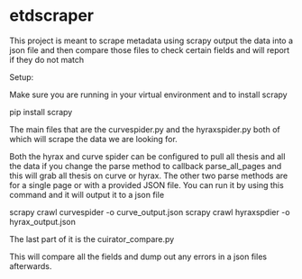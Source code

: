 # etdscraper

This project is meant to scrape metadata using scrapy output the data into a json file and then compare those files to check certain fields and will report if they do not match 

Setup:

Make sure you are running in your virtual environment and to install scrapy 

pip install scrapy

The main files that are the curvespider.py and the hyraxspider.py both of which will scrape the data we are looking for. 

Both the hyrax and curve spider can be configured to pull all thesis and all the data if you change the parse method to callback parse_all_pages and this will grab all thesis on curve or hyrax. The other two parse methods are for a single page or with a provided JSON file. You can run it by using this command and it will output it to a json file 

scrapy crawl curvespider -o curve_output.json
scrapy crawl hyraxspdier -o hyrax_output.json

The last part of it is the cuirator_compare.py

This will compare all the fields and dump out any errors in a json files afterwards.
